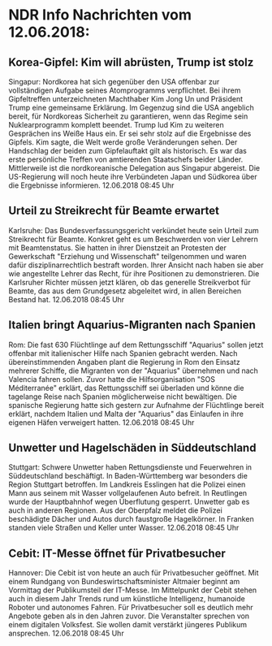 # NDR Info Nachrichten vom 12.06.2018:


## Korea-Gipfel: Kim will abrüsten, Trump ist stolz
Singapur:				Nordkorea hat sich gegenüber den USA offenbar zur vollständigen Aufgabe seines Atomprogramms verpflichtet. Bei ihrem Gipfeltreffen unterzeichneten Machthaber Kim Jong Un und Präsident Trump eine gemeinsame Erklärung. Im Gegenzug sind die USA angeblich bereit, für Nordkoreas Sicherheit zu garantieren, wenn das Regime sein Nuklearprogramm komplett beendet. Trump lud Kim zu weiteren Gesprächen ins Weiße Haus ein. Er sei sehr stolz auf die Ergebnisse des Gipfels. Kim sagte, die Welt werde große Veränderungen sehen. Der Handschlag der beiden zum Gipfelauftakt  gilt als historisch. Es war das erste persönliche Treffen von amtierenden Staatschefs beider Länder. Mittlerweile ist die nordkoreanische Delegation aus Singapur abgereist. Die US-Regierung will noch heute ihre Verbündeten Japan und Südkorea über die Ergebnisse informieren. 12.06.2018 08:45 Uhr 

## Urteil zu Streikrecht für Beamte erwartet
Karlsruhe: Das Bundesverfassungsgericht verkündet heute sein Urteil zum Streikrecht für Beamte. Konkret geht es um Beschwerden von vier Lehrern mit Beamtenstatus. Sie hatten in ihrer Dienstzeit an Protesten der Gewerkschaft "Erziehung und Wissenschaft" teilgenommen und waren dafür disziplinarrechtlich bestraft worden. Ihrer Ansicht nach haben sie aber wie angestellte Lehrer das Recht, für ihre Positionen zu demonstrieren. Die Karlsruher Richter müssen jetzt klären, ob das generelle Streikverbot für Beamte, das aus dem Grundgesetz abgeleitet wird, in allen Bereichen Bestand hat. 12.06.2018 08:45 Uhr 

## Italien bringt Aquarius-Migranten nach Spanien
Rom: 	Die fast 630 Flüchtlinge auf dem Rettungsschiff "Aquarius" sollen jetzt offenbar mit italienischer Hilfe nach Spanien gebracht werden. Nach übereinstimmenden Angaben plant die Regierung in Rom den Einsatz mehrerer Schiffe, die Migranten von der "Aquarius" übernehmen und nach Valencia fahren sollen. Zuvor hatte die Hilfsorganisation "SOS Méditerranée" erklärt, das Rettungsschiff sei überladen und könne die tagelange Reise nach Spanien möglicherweise nicht bewältigen. Die spanische Regierung hatte sich gestern zur Aufnahme der Flüchtlinge bereit erklärt, nachdem Italien und Malta der "Aquarius" das Einlaufen in ihre eigenen Häfen verweigert hatten. 12.06.2018 08:45 Uhr 

## Unwetter und Hagelschäden in Süddeutschland
Stuttgart: Schwere Unwetter haben Rettungsdienste und Feuerwehren in Süddeutschland beschäftigt. In Baden-Württemberg war besonders die Region Stuttgart betroffen. Im Landkreis Esslingen hat die Polizei einen Mann aus seinem mit Wasser vollgelaufenen Auto befreit. In Reutlingen wurde der Hauptbahnhof wegen Überflutung gesperrt. Unwetter gab es auch in anderen Regionen. Aus der Oberpfalz meldet die Polizei beschädigte Dächer und Autos durch faustgroße Hagelkörner. In Franken standen viele Straßen und Keller unter Wasser. 12.06.2018 08:45 Uhr 

## Cebit: IT-Messe öffnet für Privatbesucher
Hannover:	Die Cebit ist von heute an auch für Privatbesucher geöffnet. Mit einem Rundgang von Bundeswirtschaftsminister Altmaier beginnt am Vormittag der Publikumsteil der IT-Messe. Im Mittelpunkt der Cebit stehen auch in diesem Jahr Trends rund um künstliche Intelligenz, humanoide Roboter und autonomes Fahren. Für Privatbesucher soll es deutlich mehr Angebote geben als in den Jahren zuvor. Die Veranstalter sprechen von einem digitalen Volksfest. Sie wollen damit verstärkt jüngeres Publikum ansprechen. 12.06.2018 08:45 Uhr 

